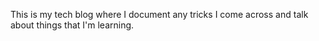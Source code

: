 This is my tech blog where I document any tricks I come across and talk about things that I'm learning.
 
